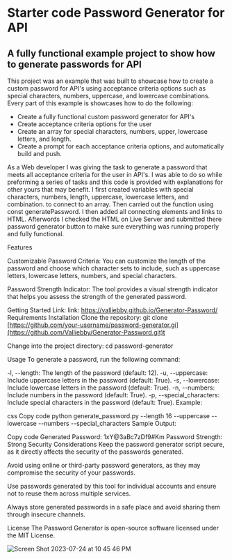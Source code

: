 # Starter code Password Generator for API

## A fully functional example project to show how to generate passwords for API

This project was an example that was built to showcase how to create a custom password for API's
using acceptance criteria options such as special characters, numbers, uppercase, and lowercase
combinations. Every part of this example is showcases how to do the following:

* Create a fully functional custom password generator for API's
* Create acceptance criteria options for the user
* Create an array for special characters, numbers, upper, lowercase letters, and length.
* Create a prompt for each acceptance criteria options, and automatically build and push.



 As a Web developer I was giving the task to generate a password that meets all acceptance criteria
 for the user in API's. I was able to do so while preforming a series of tasks and this code is provided 
 with explanations for other yours that may benefit. I first created variables with special characters, 
 numbers, length, uppercase, lowercase letters, and combination. to connect to an array. Then carried out 
 the function using const generatePassword. I then added all connecting elements and links to HTML. Afterwords
 I checked the HTML on Live Server and submitted there password generator button to make sure everything
 was running properly and fully functional.  


 Features

Customizable Password Criteria: You can customize the length of the password and choose which character sets to include, such as uppercase letters, lowercase letters, numbers, and special characters.

Password Strength Indicator: The tool provides a visual strength indicator that helps you assess the strength of the generated password.

Getting Started
Link:  link: https://valliebby.github.io/Generator-Password/
Requirements
Installation
Clone the repository: git clone [https://github.com/your-username/password-generator.gi](https://github.com/Valliebby/Generator-Password.git)t

Change into the project directory: cd password-generator

Usage
To generate a password, run the following command:

-l, --length: The length of the password (default: 12).
-u, --uppercase: Include uppercase letters in the password (default: True).
-s, --lowercase: Include lowercase letters in the password (default: True).
-n, --numbers: Include numbers in the password (default: True).
-p, --special_characters: Include special characters in the password (default: True).
Example:

css
Copy code
python generate_password.py --length 16 --uppercase --lowercase --numbers --special_characters
Sample Output:

Copy code
Generated Password: 1xY@3aBc7zDf9#Km
Password Strength: Strong
Security Considerations
Keep the password generator script secure, as it directly affects the security of the passwords generated.

Avoid using online or third-party password generators, as they may compromise the security of your passwords.

Use passwords generated by this tool for individual accounts and ensure not to reuse them across multiple services.

Always store generated passwords in a safe place and avoid sharing them through insecure channels.

License
The Password Generator is open-source software licensed under the MIT License.



 
![Screen Shot 2023-07-24 at 10 45 46 PM](https://github.com/Valliebby/Generator-Password/assets/119483866/dce0b0a4-404b-4ed0-8bd9-6259f70bd6af)
